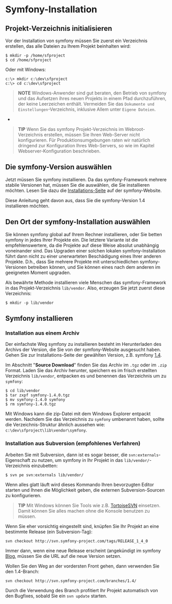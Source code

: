 Symfony-Installation
====================

Projekt-Verzeichnis initialisieren
----------------------------------

Vor der Installation von symfony müssen Sie zuerst ein Verzeichnis erstellen, 
das alle Dateien zu Ihrem Projekt beinhalten wird:

    $ mkdir -p /home/sfproject
    $ cd /home/sfproject

Oder mit Windows:

    c:\> mkdir c:\dev\sfproject
    c:\> cd c:\dev\sfproject

>**NOTE**
>Windows-Anwender sind gut beraten, den Betrieb von symfony und das Aufsetzen 
>ihres neuen Projekts in einem Pfad durchzuführen, der keine Leerzeichen 
>enthält. Vermeiden Sie das `Dokumente und Einstellungen`-Verzeichnis, inklusive 
>Allem unter `Eigene Dateien`.

-

>**TIP**
>Wenn Sie das symfony Projekt-Verzeichnis im Webroot-Verzeichnis erstellen, 
>müssen Sie Ihren Web-Server nicht konfigurieren. Für Produktionsumgebungen 
>raten wir natürlich dringend zur Konfiguration Ihres Web-Servers, so wie im 
>Kapitel Webserver-Konfiguration beschrieben.

Die symfony-Version auswählen
-----------------------------

Jetzt müssen Sie symfony installieren. Da das symfony-Framework mehrere stabile 
Versionen hat, müssen Sie die auswählen, die Sie installieren möchten. Lesen Sie 
dazu die [Installations-Seite](http://www.symfony-project.org/installation) auf 
der symfony-Website.

Diese Anleitung geht davon aus, dass Sie die symfony-Version 1.4 installieren möchten.

Den Ort der symfony-Installation auswählen
------------------------------------------

Sie können symfony global auf Ihrem Rechner installieren, oder Sie betten 
symfony in jedes Ihrer Projekte ein. Die letztere Variante ist die 
empfehlenswertere, da die Projekte auf diese Weise absolut unabhängig 
voneinander sind. Das Upgraden einer solchen lokalen symfony-Installation führt 
dann nicht zu einer unerwarteten Beschädigung eines Ihrer anderen Projekte. 
D.h., dass Sie mehrere Projekte mit unterschiedlichen symfony-Versionen 
betreiben können, und Sie können eines nach dem anderen im geeigneten Moment 
upgraden.

Als bewährte Methode installieren viele Menschen das symfony-Framework in das 
Projekt-Verzeichnis `lib/vendor`. Also, erzeugen Sie jetzt zuerst diese 
Verzeichnis:

    $ mkdir -p lib/vendor

Symfony installieren
--------------------

### Installation aus einem Archiv

Der einfachste Weg symfony zu installieren besteht im Herunterladen des Archivs 
der Version, die Sie von der symfony-Website ausgesucht haben. Gehen Sie zur 
Installations-Seite der gewählten Version, z.B. symfony 
[1.4](http://www.symfony-project.org/installation/1_4).

Im Abschnitt "**Source Download**" finden Sie das Archiv im `.tgz` oder im `.zip` 
Format. Laden Sie das Archiv herunter, speichern es im frisch erstellten 
Verzeichnis `lib/vendor`, entpacken es und benennen das Verzeichnis um zu 
`symfony`:

    $ cd lib/vendor
    $ tar zxpf symfony-1.4.0.tgz
    $ mv symfony-1.4.0 symfony
    $ rm symfony-1.4.0.tgz

Mit Windows kann die zip-Datei mit dem Windows Explorer entpackt werden. Nachdem 
Sie das Verzeichnis zu `symfony` umbenannt haben, sollte die Verzeichnis-Struktur 
ähnlich aussehen wie: `c:\dev\sfproject\lib\vendor\symfony`.

### Installation aus Subversion (empfohlenes Verfahren)

Arbeiten Sie mit Subversion, dann ist es sogar besser, die 
`svn:externals`-Eigenschaft zu nutzen, um symfony in Ihr Projekt in das 
`lib/vendor/`-Verzeichnis einzubetten:

    $ svn pe svn:externals lib/vendor/

Wenn alles glatt läuft wird dieses Kommando Ihren bevorzugten Editor starten und 
Ihnen die Möglichkeit geben, die externen Subversion-Sourcen zu konfigurieren.

>**TIP**
>Mit Windows können Sie Tools wie z.B. [TortoiseSVN](http://tortoisesvn.net/) 
>einsetzen. Damit können Sie alles machen ohne die Konsole benutzen zu müssen.

Wenn Sie eher vorsichtig eingestellt sind, knüpfen Sie Ihr Projekt an eine 
bestimmte Release (ein Subversion-Tag):

    svn checkout http://svn.symfony-project.com/tags/RELEASE_1_4_0

Immer dann, wenn eine neue Release erscheint (angekündigt im symfony 
[Blog](http://www.symfony-project.org/blog/), müssen Sie die URL auf die neue 
Version setzen.

Wollen Sie den Weg an der vordersten Front gehen, dann verwenden Sie den 
1.4-Branch:

    svn checkout http://svn.symfony-project.com/branches/1.4/

Durch die Verwendung des Branch profitiert Ihr Projekt automatisch von den 
Bugfixes, sobald Sie ein `svn update` starten.

